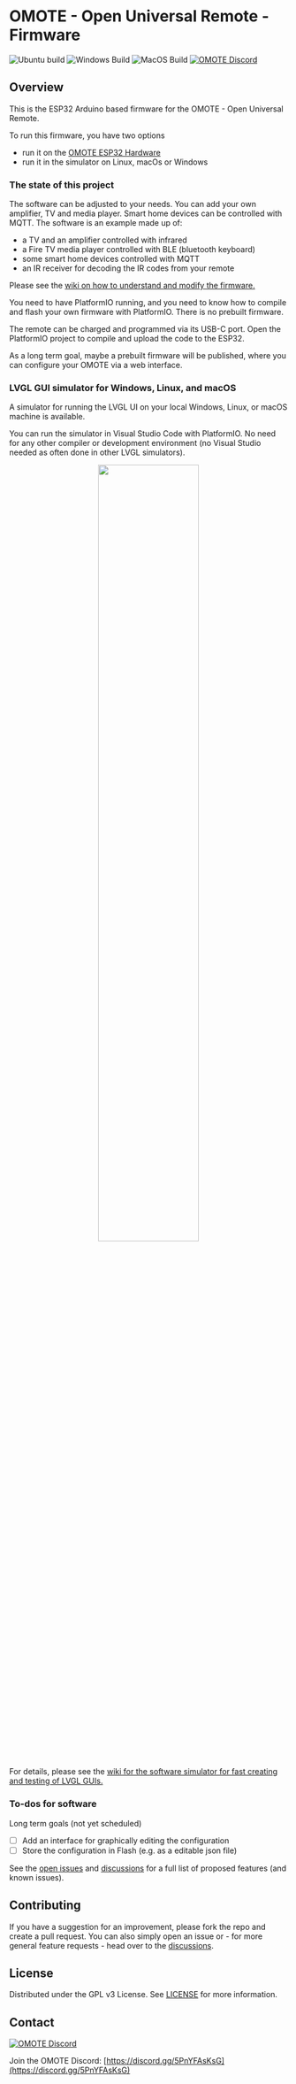 # OMOTE - Open Universal Remote - Firmware

![Ubuntu build](https://github.com/OMOTE-Community/OMOTE-Firmware/actions/workflows/build-platformio-ubuntu.yml/badge.svg)
![Windows Build](https://github.com/OMOTE-Community/OMOTE-Firmware/actions/workflows/build-platformio-windows.yml/badge.svg)
![MacOS Build](https://github.com/OMOTE-Community/OMOTE-Firmware/actions/workflows/build-platformio-macos.yml/badge.svg)
[![OMOTE Discord](https://discordapp.com/api/guilds/1138116475559882852/widget.png?style=shield)][link1]

## Overview

This is the ESP32 Arduino based firmware for the OMOTE - Open Universal Remote.

To run this firmware, you have two options
*  run it on the [OMOTE ESP32 Hardware](https://github.com/OMOTE-Community/OMOTE-Hardware/)
*  run it in the simulator on Linux, macOs or Windows

### The state of this project

The software can be adjusted to your needs. You can add your own amplifier, TV and media player. Smart home devices can be controlled with MQTT. The software is an example made up of:
* a TV and an amplifier controlled with infrared
* a Fire TV media player controlled with BLE (bluetooth keyboard)
* some smart home devices controlled with MQTT
* an IR receiver for decoding the IR codes from your remote

Please see the [wiki on how to understand and modify the firmware.](https://github.com/OMOTE-Community/OMOTE-Firmware/wiki/How-to-understand-and-modify-the-firmware)

You need to have PlatformIO running, and you need to know how to compile and flash your own firmware with PlatformIO. There is no prebuilt firmware.

The remote can be charged and programmed via its USB-C port. Open the PlatformIO project to compile and upload the code to the ESP32.

As a long term goal, maybe a prebuilt firmware will be published, where you can configure your OMOTE via a web interface.

### LVGL GUI simulator for Windows, Linux, and macOS

A simulator for running the LVGL UI on your local Windows, Linux, or macOS machine is available.

You can run the simulator in Visual Studio Code with PlatformIO. No need for any other compiler or development environment (no Visual Studio needed as often done in other LVGL simulators).
<div align="center">
  <img src="images/WindowsSimulator.gif" width="60%">
</div>

For details, please see the [wiki for the software simulator for fast creating and testing of LVGL GUIs.](https://github.com/OMOTE-Community/OMOTE-Firmware/wiki/Software-simulator-for-fast-creating-and-testing-of-LVGL-GUIs)

### To-dos for software

Long term goals (not yet scheduled)
- [ ] Add an interface for graphically editing the configuration
- [ ] Store the configuration in Flash (e.g. as a editable json file)

See the [open issues](https://github.com/OMOTE-Community/OMOTE-Firmware/issues) and [discussions](https://github.com/OMOTE-Community/OMOTE-Firmware/discussions) for a full list of proposed features (and known issues).

## Contributing

If you have a suggestion for an improvement, please fork the repo and create a pull request. You can also simply open an issue or - for more general feature requests - head over to the [discussions](https://github.com/OMOTE-Community/OMOTE-Firmware/discussions).

## License

Distributed under the GPL v3 License. See [LICENSE](https://github.com/OMOTE-Community/OMOTE-Firmware/blob/main/LICENSE) for more information.

## Contact

[![OMOTE Discord](https://discordapp.com/api/guilds/1138116475559882852/widget.png?style=banner2 "OMOTE Discord")][link1]

Join the OMOTE Discord: [https://discord.gg/5PnYFAsKsG](https://discord.gg/5PnYFAsKsG)

[link1]: https://discord.gg/5PnYFAsKsG
